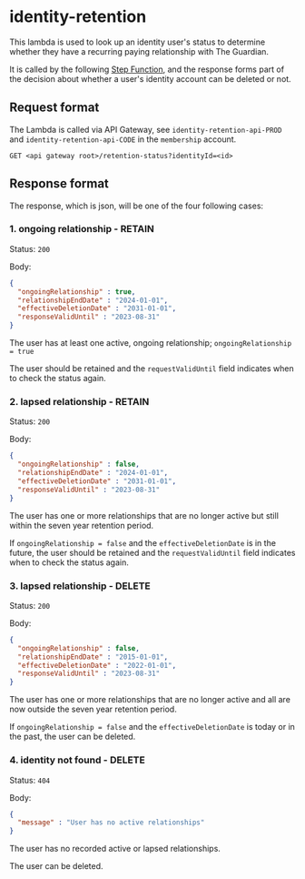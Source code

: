 # identity-retention

This lambda is used to look up an identity user's status to determine whether they have a recurring paying relationship with The Guardian. 

It is called by the following [Step Function](https://github.com/guardian/identity-account-deletion), and the response forms part of the decision
about whether a user's identity account can be deleted or not.

## Request format

The Lambda is called via API Gateway, see `identity-retention-api-PROD` and `identity-retention-api-CODE` in the `membership` account.

`GET <api gateway root>/retention-status?identityId=<id>`

## Response format

The response, which is json, will be one of the four following cases:

### 1. ongoing relationship - RETAIN
Status: `200`

Body:
```json
{
  "ongoingRelationship" : true,
  "relationshipEndDate" : "2024-01-01",
  "effectiveDeletionDate" : "2031-01-01",
  "responseValidUntil" : "2023-08-31"
}
```
The user has at least one active, ongoing relationship; `ongoingRelationship = true`

The user should be retained and the `requestValidUntil` field indicates when to check the status again.

### 2. lapsed relationship - RETAIN
Status: `200`

Body:
```json
{
  "ongoingRelationship" : false,
  "relationshipEndDate" : "2024-01-01",
  "effectiveDeletionDate" : "2031-01-01",
  "responseValidUntil" : "2023-08-31"
}
```
The user has one or more relationships that are no longer active but still within the seven year retention period.  

If `ongoingRelationship = false` and the `effectiveDeletionDate` is in the future, the user should be retained and the `requestValidUntil` field indicates when to check the status again.

### 3. lapsed relationship - DELETE
Status: `200`

Body:
```json
{
  "ongoingRelationship" : false,
  "relationshipEndDate" : "2015-01-01",
  "effectiveDeletionDate" : "2022-01-01",
  "responseValidUntil" : "2023-08-31"
}
```
The user has one or more relationships that are no longer active and all are now outside the seven year retention period.  

If `ongoingRelationship = false` and the `effectiveDeletionDate` is today or in the past, the user can be deleted.

### 4. identity not found - DELETE
Status: `404`

Body:
```json
{
  "message" : "User has no active relationships"
}
```
The user has no recorded active or lapsed relationships. 

The user can be deleted.


